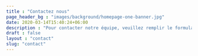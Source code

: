 ```yaml
---
title : "Contactez nous"
page_header_bg : "images/background/homepage-one-banner.jpg"
date: 2020-03-14T15:40:24+06:00
description : "Pour contacter notre équipe, veuillez remplir le formulaire ci-dessous."
draft : false
layout : "contact"
slug: "contact"
---
```


